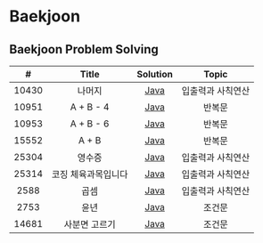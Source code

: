 
# Baekjoon

## Baekjoon Problem Solving

| # | Title | Solution | Topic |
| :-----: | :---: | :---: | :---: |
| 10430 | 나머지 |  [Java](/baekjoon_10430/나머지.java) | 입출력과 사칙연산 |
| 10951 | A + B - 4 |  [Java](/baekjoon_10951/A%2BB-4.java) | 반복문 |
| 10953 | A + B - 6 |  [Java](/baekjoon_10953/A%2BB-6.java) | 반복문 |
| 15552 | A + B |  [Java](/baekjoon_15552/A%2BB.java) | 반복문 |
| 25304 | 영수증 |  [Java](/baekjoon_25304/영수증.java) | 입출력과 사칙연산|
| 25314 | 코징 체육과목입니다|  [Java](/baekjoon_25314/코딩은%20체육과목입니다.java) | 입출력과 사칙연산 |
| 2588 | 곱셈 |  [Java](/baekjoon_2588/곱셈.java) | 입출력과 사칙연산 |
| 2753 | 윤년|  [Java](/baekjoon_2753/윤년.java) | 조건문 |
| 14681| 사분면 고르기| [Java](/baekjoon_14681/사분면고르기.java) | 조건문 |


